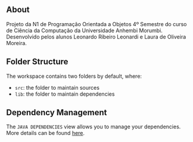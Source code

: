 ## About

Projeto da N1 de Programação Orientada a Objetos 4º Semestre do curso de Ciência da Computação da Universidade Anhembi Morumbi. Desenvolvido pelos alunos Leonardo Ribeiro Leonardi e Laura de Oliveira Moreira.

## Folder Structure

The workspace contains two folders by default, where:

- `src`: the folder to maintain sources
- `lib`: the folder to maintain dependencies

## Dependency Management

The `JAVA DEPENDENCIES` view allows you to manage your dependencies. More details can be found [here](https://github.com/microsoft/vscode-java-pack/blob/master/release-notes/v0.9.0.md#work-with-jar-files-directly).
